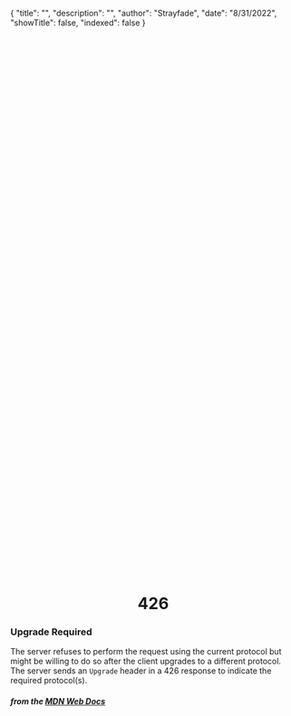 {
    "title": "",
    "description": "",
    "author": "Strayfade",
    "date": "8/31/2022",
    "showTitle": false,
    "indexed": false
}

<p style="margin-right: auto; margin-left: auto; width: max-content; margin-top: 25vh; opacity: 0.5;"></p>
<h1 style="margin-right: auto; margin-left: auto; width: max-content; margin-top: 3px;">426</h1>

### Upgrade Required

The server refuses to perform the request using the current protocol but might be willing to do so after the client upgrades to a different protocol. The server sends an `Upgrade` header in a 426 response to indicate the required protocol(s).

#### *from the [MDN Web Docs](https://developer.mozilla.org/en-US/docs/Web/HTTP/Status)* 